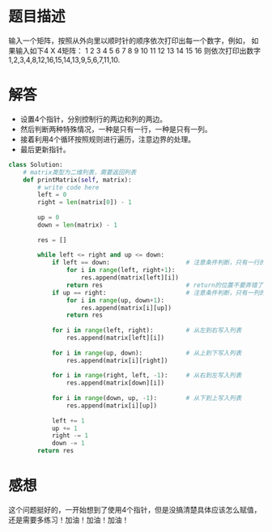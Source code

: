 # 题目描述

输入一个矩阵，按照从外向里以顺时针的顺序依次打印出每一个数字，例如，
如果输入如下4 X 4矩阵： 1 2 3 4 5 6 7 8 9 10 11 12 13 14 15 16 则依次打印出数字1,2,3,4,8,12,16,15,14,13,9,5,6,7,11,10.

# 解答

* 设置4个指针，分别控制行的两边和列的两边。
* 然后判断两种特殊情况，一种是只有一行，一种是只有一列。
* 接着利用4个循环按照规则进行遍历，注意边界的处理。
* 最后更新指针。

```python
class Solution:
    # matrix类型为二维列表，需要返回列表
    def printMatrix(self, matrix):
        # write code here
        left = 0
        right = len(matrix[0]) - 1
        
        up = 0
        down = len(matrix) - 1
        
        res = []
        
        while left <= right and up <= down:
            if left == down:                     # 注意条件判断，只有一行的情况
                for i in range(left, right+1):
                    res.append(matrix[left][i])
                return res                       # return的位置不要弄错了
            if up == right:                      # 注意条件判断，只有一列的情况
                for i in range(up, down+1):
                    res.append(matrix[i][up])
                return res
                
            for i in range(left, right):         # 从左到右写入列表
                res.append(matrix[left][i])
                
            for i in range(up, down):            # 从上到下写入列表
                res.append(matrix[i][right])
                
            for i in range(right, left, -1):     # 从右到左写入列表
                res.append(matrix[down][i])
                
            for i in range(down, up, -1):        # 从下到上写入列表
                res.append(matrix[i][up])
                
            left += 1
            up += 1
            right -= 1
            down -= 1
        return res
```

# 感想

这个问题挺好的，一开始想到了使用4个指针，但是没搞清楚具体应该怎么赋值，还是需要多练习！加油！加油！加油！
